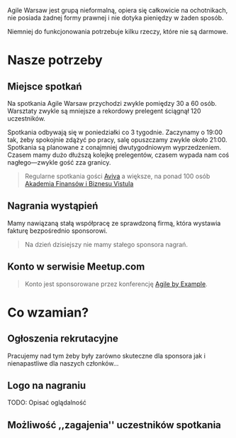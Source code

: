 Agile Warsaw jest grupą nieformalną, opiera się całkowicie na ochotnikach, nie posiada żadnej formy prawnej i nie dotyka pieniędzy w żaden sposób.

Niemniej do funkcjonowania potrzebuje kilku rzeczy, które nie są darmowe.

# Nasze potrzeby

## Miejsce spotkań

Na spotkania Agile Warsaw przychodzi zwykle pomiędzy 30 a 60 osób. Warsztaty zwykle są mniejsze a rekordowy prelegent ściągnął 120 uczestników.

Spotkania odbywają się w poniedziałki co 3 tygodnie. Zaczynamy o 19:00 tak, żeby spokojnie zdążyć po pracy, salę opuszczamy zwykle około 21:00. Spotkania są planowane z conajmniej dwutygodniowym wyprzedzeniem. Czasem mamy dużo dłuższą kolejkę prelegentów, czasem wypada nam coś nagłego—zwykle gość zza granicy.

> Regularne spotkania gości [Aviva](http://www.aviva.pl/)
> a większe, na ponad 100 osób [Akademia Finansów i Biznesu Vistula](http://www.vistula.edu.pl)

## Nagrania wystąpień

Mamy nawiązaną stałą współpracę ze sprawdzoną firmą, która wystawia fakturę bezpośrednio sponsorowi.

> Na dzień dzisiejszy nie mamy stałego sponsora nagrań.

## Konto w serwisie Meetup.com

> Konto jest sponsorowane przez konferencję [Agile by Example](http://agilebyexample.com).

# Co wzamian?

## Ogłoszenia rekrutacyjne

Pracujemy nad tym żeby były zarówno skuteczne dla sponsora jak i nienapastliwe dla naszych członków...

## Logo na nagraniu

TODO: Opisać oglądalność

## Możliwość ,,zagajenia'' uczestników spotkania
